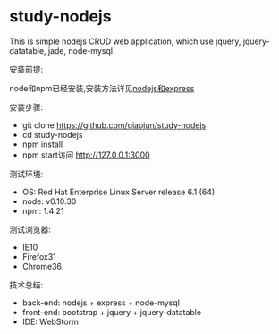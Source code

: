 study-nodejs
============

This is simple nodejs CRUD web application, which use jquery, jquery-datatable, jade, node-mysql.



安装前提:

node和npm已经安装,安装方法详见[nodejs和express](https://github.com/hjzheng/CUF_meeting_knowledge_share/issues/2)

安装步骤:

- git clone https://github.com/qiaojun/study-nodejs
- cd study-nodejs
- npm install
- npm start访问 http://127.0.0.1:3000

测试环境:

- OS: Red Hat Enterprise Linux Server release 6.1 (64)
- node: v0.10.30
- npm: 1.4.21

测试浏览器:

- IE10
- Firefox31
- Chrome36

技术总结:

- back-end: nodejs + express + node-mysql
- front-end: bootstrap + jquery + jquery-datatable
- IDE: WebStorm
